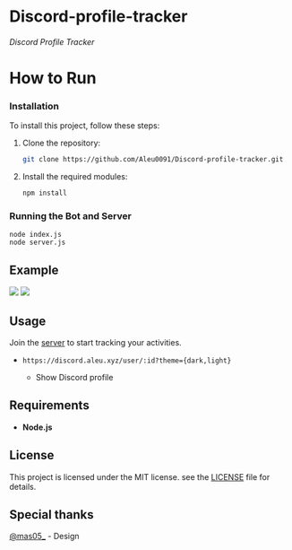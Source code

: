 # Discord-profile-tracker

###### Discord Profile Tracker

# How to Run

### Installation

To install this project, follow these steps:

1. Clone the repository:

    ```bash
    git clone https://github.com/Aleu0091/Discord-profile-tracker.git
    ```

2. Install the required modules:

    ```bash
    npm install
    ```


### Running the Bot and Server

    node index.js
    node server.js
## Example

![](https://discord.aleu.xyz/user/739673575929282571?theme=dark) ![](https://discord.aleu.xyz/user/739673575929282571?theme=light)

## Usage

Join the [server](https://discord.gg/rwsHDTcZbe) to start tracking your activities.

- `https://discord.aleu.xyz/user/:id?theme={dark,light}`

    - Show Discord profile

## Requirements

-   **Node.js**

## License

This project is licensed under the MIT license. see the [LICENSE](LICENSE) file for details.

## Special thanks
[@mas05_](https://github.com/ingyu0413) - Design 


